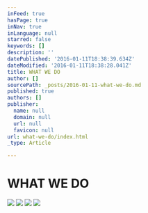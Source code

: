 ```yaml
---
inFeed: true
hasPage: true
inNav: true
inLanguage: null
starred: false
keywords: []
description: ''
datePublished: '2016-01-11T18:38:39.634Z'
dateModified: '2016-01-11T18:38:28.041Z'
title: WHAT WE DO
author: []
sourcePath: _posts/2016-01-11-what-we-do.md
published: true
authors: []
publisher:
  name: null
  domain: null
  url: null
  favicon: null
url: what-we-do/index.html
_type: Article

---
```

# WHAT WE DO
![](https://the-grid-user-content.s3-us-west-2.amazonaws.com/110c3f95-e95e-4b43-b744-38dfeb08a2aa.jpg)
![](https://s3-us-west-2.amazonaws.com/the-grid-img/p/6459f89829cc72bdddf038e4f37567f67e34971f.jpg)
![](https://s3-us-west-2.amazonaws.com/the-grid-img/p/928cd5430504f6e5d9fb256552b5d4cce7d1b32c.jpg)
![](https://s3-us-west-2.amazonaws.com/the-grid-img/p/e550bec46ec3db7a4f7a37e61ddcb980e467c978.jpg)